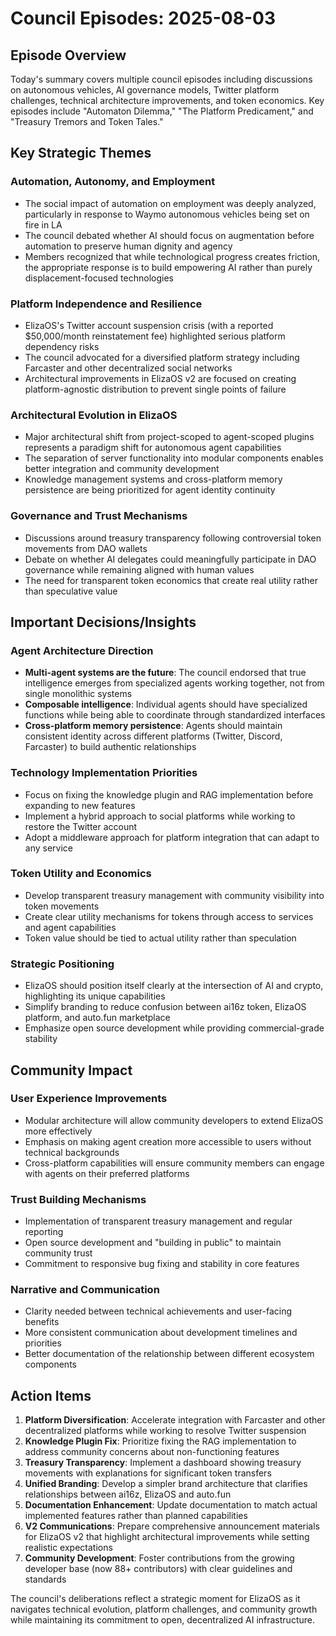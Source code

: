 # Council Episodes: 2025-08-03

## Episode Overview
Today's summary covers multiple council episodes including discussions on autonomous vehicles, AI governance models, Twitter platform challenges, technical architecture improvements, and token economics. Key episodes include "Automaton Dilemma," "The Platform Predicament," and "Treasury Tremors and Token Tales."

## Key Strategic Themes

### Automation, Autonomy, and Employment
- The social impact of automation on employment was deeply analyzed, particularly in response to Waymo autonomous vehicles being set on fire in LA
- The council debated whether AI should focus on augmentation before automation to preserve human dignity and agency
- Members recognized that while technological progress creates friction, the appropriate response is to build empowering AI rather than purely displacement-focused technologies

### Platform Independence and Resilience
- ElizaOS's Twitter account suspension crisis (with a reported $50,000/month reinstatement fee) highlighted serious platform dependency risks
- The council advocated for a diversified platform strategy including Farcaster and other decentralized social networks
- Architectural improvements in ElizaOS v2 are focused on creating platform-agnostic distribution to prevent single points of failure

### Architectural Evolution in ElizaOS
- Major architectural shift from project-scoped to agent-scoped plugins represents a paradigm shift for autonomous agent capabilities
- The separation of server functionality into modular components enables better integration and community development
- Knowledge management systems and cross-platform memory persistence are being prioritized for agent identity continuity

### Governance and Trust Mechanisms
- Discussions around treasury transparency following controversial token movements from DAO wallets
- Debate on whether AI delegates could meaningfully participate in DAO governance while remaining aligned with human values
- The need for transparent token economics that create real utility rather than speculative value

## Important Decisions/Insights

### Agent Architecture Direction
- **Multi-agent systems are the future**: The council endorsed that true intelligence emerges from specialized agents working together, not from single monolithic systems
- **Composable intelligence**: Individual agents should have specialized functions while being able to coordinate through standardized interfaces
- **Cross-platform memory persistence**: Agents should maintain consistent identity across different platforms (Twitter, Discord, Farcaster) to build authentic relationships

### Technology Implementation Priorities
- Focus on fixing the knowledge plugin and RAG implementation before expanding to new features
- Implement a hybrid approach to social platforms while working to restore the Twitter account
- Adopt a middleware approach for platform integration that can adapt to any service

### Token Utility and Economics
- Develop transparent treasury management with community visibility into token movements
- Create clear utility mechanisms for tokens through access to services and agent capabilities
- Token value should be tied to actual utility rather than speculation

### Strategic Positioning
- ElizaOS should position itself clearly at the intersection of AI and crypto, highlighting its unique capabilities
- Simplify branding to reduce confusion between ai16z token, ElizaOS platform, and auto.fun marketplace
- Emphasize open source development while providing commercial-grade stability

## Community Impact

### User Experience Improvements
- Modular architecture will allow community developers to extend ElizaOS more effectively
- Emphasis on making agent creation more accessible to users without technical backgrounds
- Cross-platform capabilities will ensure community members can engage with agents on their preferred platforms

### Trust Building Mechanisms
- Implementation of transparent treasury management and regular reporting
- Open source development and "building in public" to maintain community trust
- Commitment to responsive bug fixing and stability in core features

### Narrative and Communication
- Clarity needed between technical achievements and user-facing benefits
- More consistent communication about development timelines and priorities
- Better documentation of the relationship between different ecosystem components

## Action Items

1. **Platform Diversification**: Accelerate integration with Farcaster and other decentralized platforms while working to resolve Twitter suspension
2. **Knowledge Plugin Fix**: Prioritize fixing the RAG implementation to address community concerns about non-functioning features
3. **Treasury Transparency**: Implement a dashboard showing treasury movements with explanations for significant token transfers
4. **Unified Branding**: Develop a simpler brand architecture that clarifies relationships between ai16z, ElizaOS and auto.fun
5. **Documentation Enhancement**: Update documentation to match actual implemented features rather than planned capabilities
6. **V2 Communications**: Prepare comprehensive announcement materials for ElizaOS v2 that highlight architectural improvements while setting realistic expectations
7. **Community Development**: Foster contributions from the growing developer base (now 88+ contributors) with clear guidelines and standards

The council's deliberations reflect a strategic moment for ElizaOS as it navigates technical evolution, platform challenges, and community growth while maintaining its commitment to open, decentralized AI infrastructure.